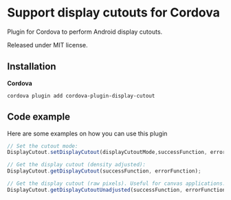 Support display cutouts for Cordova
===================================

Plugin for Cordova to perform Android display cutouts.

Released under MIT license.

Installation
------------

**Cordova**

`cordova plugin add cordova-plugin-display-cutout`


Code example
------------

Here are some examples on how you can use this plugin

```js
// Set the cutout mode:
DisplayCutout.setDisplayCutout(displayCutoutMode,successFunction, errorFunction);

// Get the display cutout (density adjusted):
DisplayCutout.getDisplayCutout(successFunction, errorFunction);

// Get the display cutout (raw pixels). Useful for canvas applications.
DisplayCutout.getDisplayCutoutUnadjusted(successFunction, errorFunction);
```
